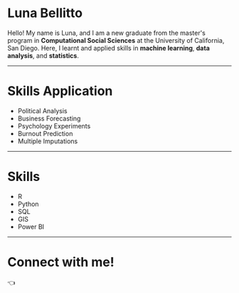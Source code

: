# Luna Bellitto

Hello! My name is Luna, and I am a new graduate from the master's program in **Computational Social Sciences** at the University of California, San Diego. Here, I learnt and applied skills in **machine learning**, **data analysis**, and **statistics**. 

---

# Skills Application
- Political Analysis
- Business Forecasting
- Psychology Experiments 
- Burnout Prediction 
- Multiple Imputations 

--- 
# Skills 
- R
- Python 
- SQL
- GIS 
- Power BI 

--- 
# Connect with me! 
:point_left: 